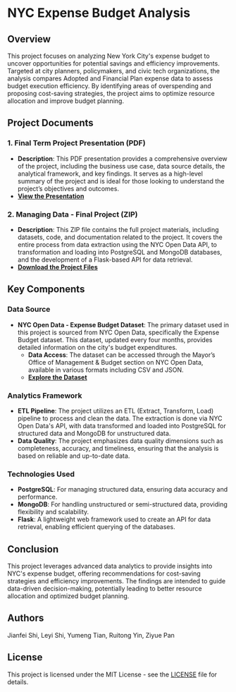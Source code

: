 # NYC Expense Budget Analysis

## Overview
This project focuses on analyzing New York City's expense budget to uncover opportunities for potential savings and efficiency improvements. Targeted at city planners, policymakers, and civic tech organizations, the analysis compares Adopted and Financial Plan expense data to assess budget execution efficiency. By identifying areas of overspending and proposing cost-saving strategies, the project aims to optimize resource allocation and improve budget planning.

## Project Documents

### 1. **Final Term Project Presentation (PDF)**
   - **Description**: This PDF presentation provides a comprehensive overview of the project, including the business use case, data source details, the analytical framework, and key findings. It serves as a high-level summary of the project and is ideal for those looking to understand the project’s objectives and outcomes.
   - **[View the Presentation](https://github.com/shijianfei1413/NYC-Budget-Expense-Analysis/blob/2eb3fcce7f20d373888353718ba4ca5974692f8a/Final%20Term%20Project%20Presentation.pdf)**

### 2. **Managing Data - Final Project (ZIP)**
   - **Description**: This ZIP file contains the full project materials, including datasets, code, and documentation related to the project. It covers the entire process from data extraction using the NYC Open Data API, to transformation and loading into PostgreSQL and MongoDB databases, and the development of a Flask-based API for data retrieval.
   - **[Download the Project Files](path-to-your-zip-file)**

## Key Components

### Data Source
- **NYC Open Data - Expense Budget Dataset**: The primary dataset used in this project is sourced from NYC Open Data, specifically the Expense Budget dataset. This dataset, updated every four months, provides detailed information on the city's budget expenditures.
  - **Data Access**: The dataset can be accessed through the Mayor’s Office of Management & Budget section on NYC Open Data, available in various formats including CSV and JSON.
  - **[Explore the Dataset](https://data.cityofnewyork.us/City-Government/Expense-Budget/mwzb-yiwb)**

### Analytics Framework
- **ETL Pipeline**: The project utilizes an ETL (Extract, Transform, Load) pipeline to process and clean the data. The extraction is done via NYC Open Data's API, with data transformed and loaded into PostgreSQL for structured data and MongoDB for unstructured data.
- **Data Quality**: The project emphasizes data quality dimensions such as completeness, accuracy, and timeliness, ensuring that the analysis is based on reliable and up-to-date data.

### Technologies Used
- **PostgreSQL**: For managing structured data, ensuring data accuracy and performance.
- **MongoDB**: For handling unstructured or semi-structured data, providing flexibility and scalability.
- **Flask**: A lightweight web framework used to create an API for data retrieval, enabling efficient querying of the databases.

## Conclusion
This project leverages advanced data analytics to provide insights into NYC's expense budget, offering recommendations for cost-saving strategies and efficiency improvements. The findings are intended to guide data-driven decision-making, potentially leading to better resource allocation and optimized budget planning.

## Authors
Jianfei Shi, Leyi Shi, Yumeng Tian, Ruitong Yin, Ziyue Pan

## License
This project is licensed under the MIT License - see the [LICENSE](LICENSE) file for details.
